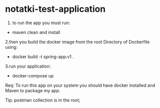 # notatki-test-application

1. to run the app you must run:
- maven clean and install 
 
2.then you build the docker image from the root Directory of Dockerfile using:
- docker build -t spring-app:v1 .

3.run your application:
- docker-compose up

Req:
  To run this app on your system you should have docker installed
  and Maven to package my app.


Tip: postman collection is in the root;
